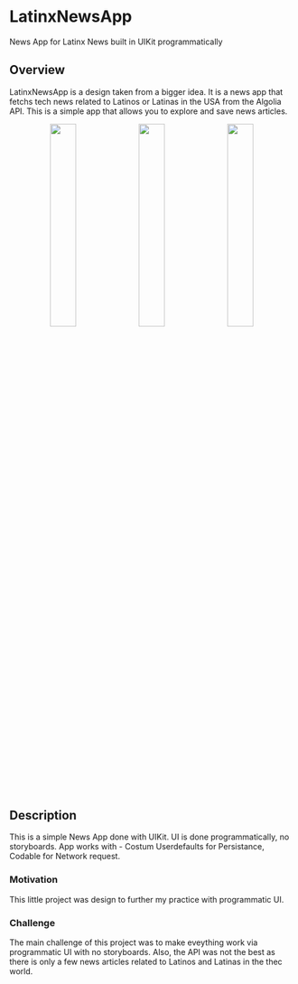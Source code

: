 # LatinxNewsApp
News App for Latinx News built in UIKit programmatically

## Overview

LatinxNewsApp is a design taken from a bigger idea. It is a news app that fetchs tech news related to Latinos or Latinas in the USA from the Algolia API. This is a simple app that allows you to explore and save news articles. 

<p align="middle">
  <img src="/../main/Images/home.png" width="30.33%" />
    <img src="/../main/Images/favorites.png" width="30.33%" />
      <img src="/../main/Images/comments.png" width="30.33%" />
</p>



## Description

This is a simple News App done with UIKit. UI is done programmatically, no storyboards. 
App works with - Costum Userdefaults for Persistance, Codable for Network request. 

### Motivation 

This little project was design to further my practice with programmatic UI. 

### Challenge 

The main challenge of this project was to make eveything work via programmatic UI with no storyboards. Also, the API was not the best as there is only a few news articles related to Latinos and Latinas in the thec world. 

